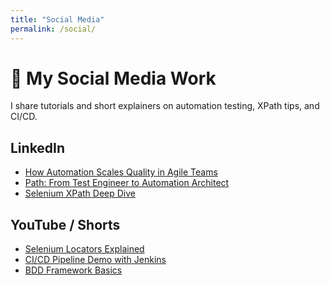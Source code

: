 ```yaml
---
title: "Social Media"
permalink: /social/
---
```


# 📱 My Social Media Work

I share tutorials and short explainers on automation testing, XPath tips, and CI/CD.

## LinkedIn
- [How Automation Scales Quality in Agile Teams](https://www.linkedin.com/)
- [Path: From Test Engineer to Automation Architect](https://www.linkedin.com/)
- [Selenium XPath Deep Dive](https://www.linkedin.com/)

## YouTube / Shorts
- [Selenium Locators Explained](https://youtube.com/)
- [CI/CD Pipeline Demo with Jenkins](https://youtube.com/)
- [BDD Framework Basics](https://youtube.com/)

<!-- Optional thumbnail example:
<a href="https://youtube.com/watch?v=VIDEO_ID" target="_blank">
  <img src="https://img.youtube.com/vi/VIDEO_ID/0.jpg" width="300" />
</a>
-->